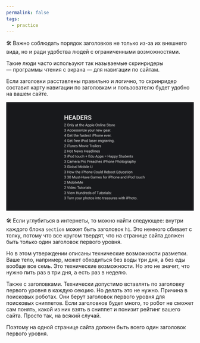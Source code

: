 ```yaml
---
permalink: false
tags:
  - practice
---
```

🛠 Важно соблюдать порядок заголовков не только из-за их внешнего вида, но и ради удобства людей с ограниченными возможностями.

Такие люди часто используют так называемые скринридеры — программы чтения с экрана — для навигации по сайтам.

Если заголовки расставлены правильно и логично, то скринридер составит карту навигации по заголовкам и пользователю будет удобно на вашем сайте.

![Пример правильного использования заголовков](../images/headers.png)

🛠 Если углубиться в интернеты, то можно найти следующее: внутри каждого блока `section` может быть заголовок `h1`. Это немного сбивает с толку, потому что все кругом твердят, что на странице сайта должен быть только один заголовок первого уровня.

Но в этом утверждении описаны технические возможности разметки. Ваше тело, например, может обходиться без воды три дня, а без еды вообще все семь. Это технические возможности. Но это не значит, что нужно пить раз в три дня, а есть раз в неделю.

Также с заголовками. Технически допустимо вставлять по заголовку первого уровня в каждую секцию. Но делать это не нужно. Причина в поисковых роботах. Они берут заголовок первого уровня для поисковых сниппетов. Если заголовков будет много, то робот не сможет сам понять, какой из них взять в сниппет и понизит рейтинг вашего сайта. Просто так, на всякий случай.

Поэтому на одной странице сайта должен быть всего один заголовок первого уровня.
